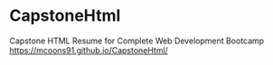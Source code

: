 # CapstoneHtml
Capstone HTML Resume for Complete Web Development Bootcamp
https://mcoons91.github.io/CapstoneHtml/
